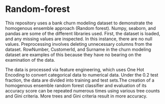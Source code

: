 # Random-forest
This repository uses a bank churn modeling dataset to demonstrate the homogenous ensemble approach (Random forest). Numpy, seaborn, and pandas are some of the different libraries used. First, the dataset is loaded, and any missing values are inspected. In this instance, there are no null values. Preprocessing involves deleting unnecessary columns from the dataset. RowNumber, CustomerId, and Surname in the churn modeling dataset are examples of this because they have no bearing on the examination of the data.

The data is processed via feature engineering, which uses One Hot Encoding to convert categorical data to numerical data. Under the 0.2 test fraction, the data are divided into training and test sets.The creation of a homogenous ensemble random forest classifier and evaluation of its accuracy score can be repeated numerous times using various tree counts and Gini criteria. More trees and Gini criteria result in more accuracy.
